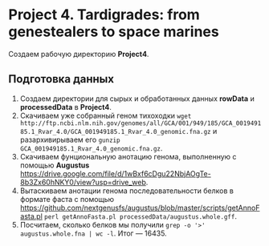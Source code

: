 # Project 4. Tardigrades: from genestealers to space marines
Создаем рабочую директорию **Project4**.

## Подготовка данных
1. Создаем директории для сырых и обработанных данных **rowData** и **processedData** в **Project4**.
2. Скачиваем уже собранный геном тихоходки `wget http://ftp.ncbi.nlm.nih.gov/genomes/all/GCA/001/949/185/GCA_001949185.1_Rvar_4.0/GCA_001949185.1_Rvar_4.0_genomic.fna.gz` и разархивирываем его `gunzip GCA_001949185.1_Rvar_4.0_genomic.fna.gz`.
3. Скачиваем фунциональную анотацию генома, выполненную с помощью **Augustus** https://drive.google.com/file/d/1wBxf6cDgu22NbjAOgTe-8b3Zx60hNKY0/view?usp=drive_web.
4. Вытаскиваем анотации генома последовательности белков в формате фаста с помощью https://github.com/nextgenusfs/augustus/blob/master/scripts/getAnnoFasta.pl `perl getAnnoFasta.pl processedData/augustus.whole.gff`.
5. Посчитаем, сколько белков мы получили `grep -o '>' augustus.whole.fna | wc -l`. Итог — 16435.

